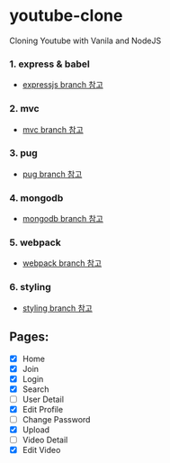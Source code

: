 # youtube-clone
Cloning Youtube with Vanila and NodeJS

### 1. express & babel
- [expressjs branch 참고](https://github.com/yoojh9/youtube-clone/tree/expressjs)

### 2. mvc
- [mvc branch 참고](https://github.com/yoojh9/youtube-clone/tree/mvc)

### 3. pug
- [pug branch 참고](https://github.com/yoojh9/youtube-clone/tree/pug)

### 4. mongodb
- [mongodb branch 참고](https://github.com/yoojh9/youtube-clone/tree/mongodb)

### 5. webpack
- [webpack branch 참고](https://github.com/yoojh9/youtube-clone/tree/webpack)

### 6. styling
- [styling branch 참고](https://github.com/yoojh9/youtube-clone/tree/styling)

## Pages:
- [x] Home
- [x] Join
- [x] Login
- [x] Search
- [ ] User Detail
- [x] Edit Profile
- [ ] Change Password
- [x] Upload
- [ ] Video Detail
- [x] Edit Video
